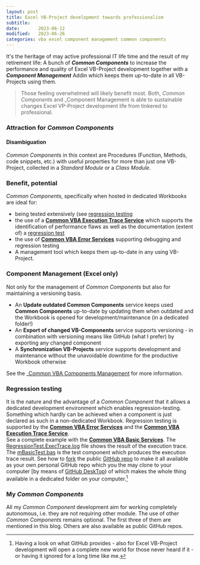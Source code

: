 ```yaml
---
layout: post
title: Excel VB-Project development towards professionalism
subtitle: 
date:       2023-06-12
modified:   2023-06-26
categories: vba excel component management common components
---
```

It's the heritage of may active professional IT life time and the result of my retirement life: A bunch of ***Common Components*** to increase the performance and quality of Excel VB-Project  development together with a ***Component Management*** Addin which keeps them up-to-date in all VB-Projects using them.  
> Those feeling overwhelmed will likely benefit most. Both, _Common Components_ and _Component Management is able to sustainable changes Excel VP-Project development life from tinkered to professional.

### Attraction for _Common Components_
#### Disambiguation
_Common Components_ in this context are Procedures (Function, Methods, code snippets, etc.) with useful properties for more than just one VB-Project, collected in a _Standard Module_ or a _Class Module_.

### Benefit, potential
_Common Components_, specifically when hosted in dedicated Workbooks are ideal for:
- being tested extensively (see [regression testing](#regression-testing)
- the use of a **[Common VBA Execution Trace Service][1]** which supports the identification of performance flaws as well as the  documentation (extent of) a [regression test](#regression-testing)
- the use of **[Common VBA Error Services][2]** supporting debugging and regression testing
- A management tool which keeps them up-to-date in any using VB-Project.

### Component Management (Excel only)
Not only for the management of _Common Components_ but also for maintaining a versioning basis.
- An **Update outdated Common Components** service keeps used **Common Components** up-to-date by updating them when outdated and the Workbook is opened for development/maintenance (in a dedicated folder!)
- An **Export of changed VB-Components** service supports versioning - in combination with versioning means like GitHub (what I prefer) by exporting any changed component
- A **Synchronization VB-Projects** service supports development and maintenance without the unavoidable downtime for the productive Workbook otherwise  

See the _[Common VBA Components Management][3] for more information.

### Regression testing
It is the nature and the advantage of a _Common Component_ that it allows a dedicated development environment which enables regression-testing. Something which hardly can be achieved when a component is just declared as such in a non-dedicated Workbook. Regression testing is supported by the **[Common VBA Error Services][2]** and the **[Common VBA Execution Trace Service][1]**.  
See a complete example with the **[Common VBA Basic Services][8]**.
The [RegressionTest.ExecTrace.log][4] file shows the result of the execution trace. The [mBasicTest.bas][5] is the test component which produces the execution trace result. See how to [fork][6] the public [GitHub repo][8] to make it all available as your own personal GitHub repo which you the may clone to your computer [by means of [GitHub DeskTop][7]) of which makes the whole thing available in a dedicated folder on your computer.[^1]

### My _Common Components_
All my _Common Component_ development aim for working completely autonomous, i.e. they are not requiring other module. The use of other _Common Components_ remains optional. The first three of them are mentioned in this blog. Others are also available as public GitHub repos.

[^1]:Having a look on what GitHub provides - also for Excel VB-Project development will open a complete new world for those never heard if it - or having it ignored for a long time like me.

[1]:https://github.com/warbe-maker/VBA-Trace
[2]:https://github.com/warbe-maker/VBA-Error
[3]:https://github.com/warbe-maker/VBA-Component-Management
[4]:https://github.com/warbe-maker/VBA-Basics/blob/master/RegressionTest.ExecTrace.log
[5]:https://github.com/warbe-maker/VBA-Basics/blob/master/source/mBasicTest.bas
[6]:https://www.freecodecamp.org/news/how-to-fork-a-github-repository/#:~:text=Forking%20a%20repository%20is%20the%20matter%20of%20clicking,forked%20repository%20gets%20created%20under%20your%20GitHub%20account.
[7]:https://desktop.github.com
[8]:https://github.com/warbe-maker/VBA-Basics